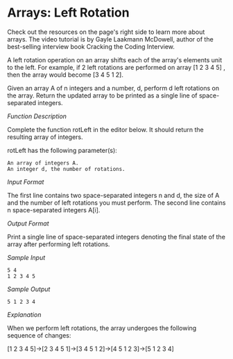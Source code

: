 # Arrays: Left Rotation

Check out the resources on the page's right side to learn more about arrays. The video tutorial is by Gayle Laakmann McDowell, author of the best-selling interview book Cracking the Coding Interview.

A left rotation operation on an array shifts each of the array's elements unit to the left. For example, if 2 left rotations are performed on array [1 2 3 4 5] , then the array would become [3 4 5 1 2].

Given an array A of n integers and a number, d, perform d left rotations on the array. Return the updated array to be printed as a single line of space-separated integers.

*Function Description*

Complete the function rotLeft in the editor below. It should return the resulting array of integers.

rotLeft has the following parameter(s):

    An array of integers A.
    An integer d, the number of rotations.

*Input Format*

The first line contains two space-separated integers n and d, the size of A and the number of left rotations you must perform.
The second line contains n space-separated integers A[i].

*Output Format*

Print a single line of space-separated integers denoting the final state of the array after performing left rotations.

*Sample Input*
```
5 4
1 2 3 4 5
```

*Sample Output*
```
5 1 2 3 4
```

*Explanation*

When we perform left rotations, the array undergoes the following sequence of changes: 

[1 2 3 4 5]->[2 3 4 5 1]->[3 4 5 1 2]->[4 5 1 2 3]->[5 1 2 3 4]
